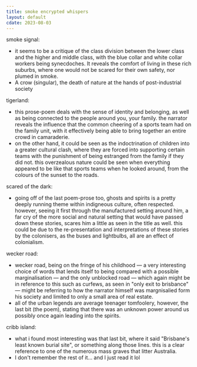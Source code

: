 ```yaml
---
title: smoke encrypted whispers
layout: default
cdate: 2023-08-03
---
```


smoke signal:
- it seems to be a critique of the class division between the lower class and the higher and middle class, with the blue collar and white collar workers being synecdoches. It reveals the comfort of living in these rich suburbs, where one would not be scared for their own safety, nor plumed in smoke.
- A crow (singular), the death of nature at the hands of post-industrial society

tigerland:
- this prose-poem deals with the sense of identity and belonging, as well as being connected to the people around you, your family. the narrator reveals the influence that the common cheering of a sports team had on the family unit, with it effectively being able to bring together an entire crowd in camaraderie.
- on the other hand, it could be seen as the indoctrination of children into a greater cultural clash, where they are forced into supporting certain teams with the punishment of being estranged from the family if they did not. this overzealous nature could be seen when everything appeared to be like that sports teams when he looked around, from the colours of the sunset to the roads.

scared of the dark:
- going off of the last poem-prose too, ghosts and spirits is a pretty deeply running theme within indigneous culture, often respected. however, seeing it first through the manufactured setting around him, a far cry of the more social and natural setting that would have passed down these stories, scares him a little as seen in the title as well. this could be due to the re-presentation and interpretations of these stories by the colonisers, as the buses and lightbulbs, all are an effect of colonialism.

wecker road:
- wecker road, being on the fringe of his childhood — a very interesting choice of words that lends itself to being compared with a possible marginalisation — and the only unblocked road — which again might be in reference to this such as curfews, as seen in "only exit to brisbance" — might be referring to how the narrator himself was margnisalied form his society and limited to only a small area of real estate.
- all of the urban legends are average teenager tomfoolery, however, the last bit (the poem), stating that there was an unknown power around us possibly once again leading into the spirits.

cribb island:
- what i found most interesting was that last bit, where it said "Brisbane's least known burial site", or something along those lines. this is a clear reference to one of the numerous mass graves that litter Australia.
- I don't remember the rest of it... and I just read it lol
